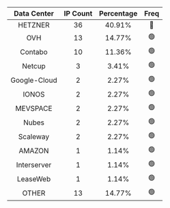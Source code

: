 | Data Center | IP Count | Percentage | Freq |
|:------------:|:--------:|:-----------:|:-----:|
| HETZNER | 36 | 40.91% | 🔴 |
| OVH | 13 | 14.77% | 🟢 |
| Contabo | 10 | 11.36% | 🟢 |
| Netcup | 3 | 3.41% | 🟢 |
| Google-Cloud | 2 | 2.27% | 🟢 |
| IONOS | 2 | 2.27% | 🟢 |
| MEVSPACE | 2 | 2.27% | 🟢 |
| Nubes | 2 | 2.27% | 🟢 |
| Scaleway | 2 | 2.27% | 🟢 |
| AMAZON | 1 | 1.14% | 🟢 |
| Interserver | 1 | 1.14% | 🟢 |
| LeaseWeb | 1 | 1.14% | 🟢 |
| OTHER | 13 | 14.77% | 🟢 |